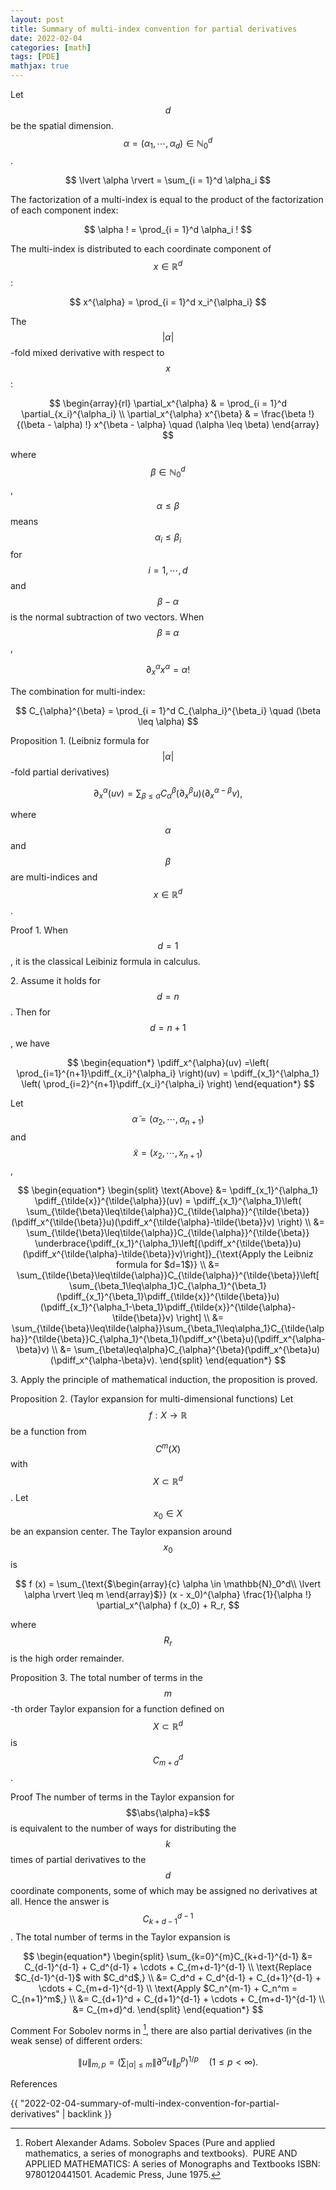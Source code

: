 ```yaml
---
layout: post
title: Summary of multi-index convention for partial derivatives
date: 2022-02-04
categories: [math]
tags: [PDE]
mathjax: true
---
```


Let $$d$$ be the spatial dimension. $$\alpha = (\alpha_1, \cdots, \alpha_d) \in \mathbb{N}_0^d$$.

$$
 \lvert \alpha \rvert = \sum_{i = 1}^d \alpha_i
$$

The factorization of a multi-index is equal to the product of the factorization of each component index:

$$
 \alpha ! = \prod_{i = 1}^d \alpha_i !
$$

The multi-index is distributed to each coordinate component of $$x \in \mathbb{R}^d$$:

$$
 x^{\alpha} = \prod_{i = 1}^d x_i^{\alpha_i}
$$

The $$\lvert \alpha \rvert$$-fold mixed derivative with respect to $$x$$:

$$
 \begin{array}{rl} \partial_x^{\alpha} & = \prod_{i = 1}^d \partial_{x_i}^{\alpha_i} \\ \partial_x^{\alpha} x^{\beta} & = \frac{\beta !}{(\beta - \alpha) !} x^{\beta - \alpha} \quad (\alpha \leq \beta) \end{array}
$$

where $$\beta \in \mathbb{N}_0^d$$, $$\alpha \leq \beta$$ means $$\alpha_i \leq \beta_i$$ for $$i = 1, \cdots, d$$ and $$\beta - \alpha$$ is the normal subtraction of two vectors. When $$\beta \equiv \alpha$$,

$$
 \partial_x^{\alpha} x^{\alpha} = \alpha !
$$

The combination for multi-index:

$$
 C_{\alpha}^{\beta} = \prod_{i = 1}^d C_{\alpha_i}^{\beta_i} \quad (\beta \leq \alpha)
$$

Proposition 1. (Leibniz formula for $$\lvert \alpha \rvert$$-fold partial derivatives)

$$
 \partial_x^{\alpha} (uv) = \sum_{\beta \leq \alpha} C_{\alpha}^{\beta} (\partial_x^{\beta} u) (\partial_x^{\alpha - \beta} v),
$$

where $$\alpha$$ and $$\beta$$ are multi-indices and $$x \in \mathbb{R}^d$$.

Proof 1\. When $$d=1$$, it is the classical Leibiniz formula in calculus.

2\. Assume it holds for $$d=n$$. Then for $$d=n+1$$, we have

$$
\begin{equation*}
    \pdiff_x^{\alpha}(uv) =\left( \prod_{i=1}^{n+1}\pdiff_{x_i}^{\alpha_i} \right)(uv) =
    \pdiff_{x_1}^{\alpha_1} \left( \prod_{i=2}^{n+1}\pdiff_{x_i}^{\alpha_i} \right)
\end{equation*}
$$

Let $$\tilde{\alpha}=(\alpha_2,\cdots,\alpha_{n+1})$$ and $$\tilde{x}=(x_2,\cdots,x_{n+1})$$,

$$
\begin{equation*}
  \begin{split}
      \text{Above} &= \pdiff_{x_1}^{\alpha_1}
      \pdiff_{\tilde{x}}^{\tilde{\alpha}}(uv) = \pdiff_{x_1}^{\alpha_1}\left(
        \sum_{\tilde{\beta}\leq\tilde{\alpha}}C_{\tilde{\alpha}}^{\tilde{\beta}}(\pdiff_x^{\tilde{\beta}}u)(\pdiff_x^{\tilde{\alpha}-\tilde{\beta}}v)
      \right) \\
      &= \sum_{\tilde{\beta}\leq\tilde{\alpha}}C_{\tilde{\alpha}}^{\tilde{\beta}}
      \underbrace{\pdiff_{x_1}^{\alpha_1}\left[(\pdiff_x^{\tilde{\beta}}u)(\pdiff_x^{\tilde{\alpha}-\tilde{\beta}}v)\right]}_{\text{Apply the Leibniz formula for $d=1$}} \\
      &= \sum_{\tilde{\beta}\leq\tilde{\alpha}}C_{\tilde{\alpha}}^{\tilde{\beta}}\left[
        \sum_{\beta_1\leq\alpha_1}C_{\alpha_1}^{\beta_1}(\pdiff_{x_1}^{\beta_1}\pdiff_{\tilde{x}}^{\tilde{\beta}}u)(\pdiff_{x_1}^{\alpha_1-\beta_1}\pdiff_{\tilde{x}}^{\tilde{\alpha}-\tilde{\beta}}v)
      \right] \\
      &= \sum_{\tilde{\beta}\leq\tilde{\alpha}}\sum_{\beta_1\leq\alpha_1}C_{\tilde{\alpha}}^{\tilde{\beta}}C_{\alpha_1}^{\beta_1}(\pdiff_x^{\beta}u)(\pdiff_x^{\alpha-\beta}v) \\
      &= \sum_{\beta\leq\alpha}C_{\alpha}^{\beta}(\pdiff_x^{\beta}u)(\pdiff_x^{\alpha-\beta}v).
  \end{split}
\end{equation*}
$$

3\. Apply the principle of mathematical induction, the proposition is proved.

Proposition 2. (Taylor expansion for multi-dimensional functions) Let $$f : X \rightarrow \mathbb{R}$$ be a function from $$C^m (X)$$ with $$X \subset \mathbb{R}^d$$. Let $$x_0 \in X$$ be an expansion center. The Taylor expansion around $$x_0$$ is

$$
f (x) = \sum_{\text{$\begin{array}{c} \alpha \in \mathbb{N}_0^d\\ \lvert \alpha \rvert \leq m \end{array}$}} (x - x_0)^{\alpha} \frac{1}{\alpha !} \partial_x^{\alpha} f (x_0) + R_r,
$$

where $$R_r$$ is the high order remainder.

Proposition 3. The total number of terms in the $$m$$-th order Taylor expansion for a function defined on $$X \subset \mathbb{R}^d$$ is $$C_{m + d}^d$$.

Proof  The number of terms in the Taylor expansion for $$\abs{\alpha}=k$$ is equivalent to the number of ways for distributing the $$k$$ times of partial derivatives to the $$d$$ coordinate components, some of which may be assigned no derivatives at all. Hence the answer is $$C_{k+d-1}^{d-1}$$. The total number of terms in the Taylor expansion is

$$
\begin{equation*}
  \begin{split}
    \sum_{k=0}^{m}C_{k+d-1}^{d-1} &= C_{d-1}^{d-1} + C_d^{d-1} + \cdots + C_{m+d-1}^{d-1} \\
    \text{Replace $C_{d-1}^{d-1}$ with $C_d^d$,} \\
    &= C_d^d + C_d^{d-1} + C_{d+1}^{d-1} + \cdots + C_{m+d-1}^{d-1} \\
    \text{Apply $C_n^{m-1} + C_n^m = C_{n+1}^m$,} \\
    &= C_{d+1}^d + C_{d+1}^{d-1} + \cdots + C_{m+d-1}^{d-1} \\
    &= C_{m+d}^d.
  \end{split}
\end{equation*}
$$

Comment For Sobolev norms in [^Ada75], there are also partial derivatives (in the weak sense) of different orders:

$$
 \lVert u \rVert_{m, p} = \left( \sum_{\lvert \alpha \rvert \leq m} \lVert \partial^{\alpha} u \rVert_p^p \right)^{1 / p} \quad (1 \leq p < \infty) .
$$

References

[^Ada75]: Robert Alexander Adams. Sobolev Spaces (Pure and applied mathematics, a series of monographs and textbooks). &nbsp;PURE AND APPLIED MATHEMATICS: A series of Monographs and Textbooks ISBN: 9780120441501. Academic Press, June 1975. 

{{ "2022-02-04-summary-of-multi-index-convention-for-partial-derivatives" | backlink }}
